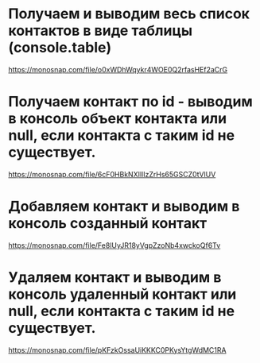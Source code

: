 # Получаем и выводим весь список контактов в виде таблицы (console.table)

https://monosnap.com/file/o0xWDhWqykr4WOE0Q2rfasHEf2aCrG

# Получаем контакт по id - выводим в консоль объект контакта или null, если контакта с таким id не существует.

https://monosnap.com/file/6cF0HBkNXIllIzZrHs65GSCZ0tVlUV

# Добавляем контакт и выводим в консоль созданный контакт

https://monosnap.com/file/Fe8lUyJR18yVgpZzoNb4xwckoQf6Tv

# Удаляем контакт и выводим в консоль удаленный контакт или null, если контакта с таким id не существует.

https://monosnap.com/file/pKFzkOssaUiKKKC0PKysYtgWdMC1RA
